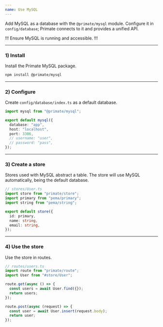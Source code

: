 ```yaml
---
name: Use MySQL
---
```


Add MySQL as a database with the `@primate/mysql` module. Configure it in
`config/database`; Primate connects to it and provides a unified API.

!!!
Ensure MySQL is running and accessible.
!!!

---

### 1) Install

Install the Primate MySQL package.

```sh
npm install @primate/mysql
```

---

### 2) Configure

Create `config/database/index.ts` as a default database.

```ts
import mysql from "@primate/mysql";

export default mysql({
  database: "app",
  host: "localhost",
  port: 3306,
  // username: "user",
  // password: "pass",
});
```

---

### 3) Create a store

Stores used with MySQL abstract a table. The store will use MySQL
automatically, being the default database.

```ts
// stores/User.ts
import store from "primate/store";
import primary from "pema/primary";
import string from "pema/string";

export default store({
  id: primary,
  name: string,
  email: string,
});
```

---

### 4) Use the store

Use the store in routes.

```ts
// routes/users.ts
import route from "primate/route";
import User from "#store/User";

route.get(async () => {
  const users = await User.find({});
  return users;
});

route.post(async (request) => {
  const user = await User.insert(request.body);
  return user;
});
```
